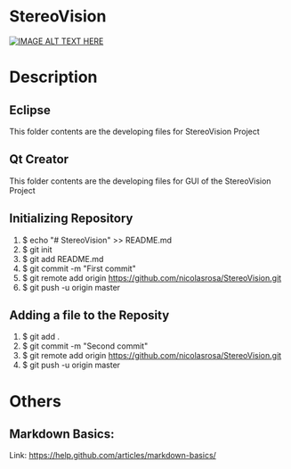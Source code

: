 # StereoVision

[![IMAGE ALT TEXT HERE](http://img.youtube.com/vi/rQD2ZYkTkWA/0.jpg)](https://www.youtube.com/watch?v=rQD2ZYkTkWA)

# Description
## Eclipse
This folder contents are the developing files for StereoVision Project 
## Qt Creator
This folder contents are the developing files for GUI of the StereoVision Project 

## Initializing Repository
1. $ echo "# StereoVision" >> README.md
2. $ git init
3. $ git add README.md
4. $ git commit -m "First commit"
5. $ git remote add origin https://github.com/nicolasrosa/StereoVision.git
6. $ git push -u origin master

## Adding a file to the Reposity
1. $ git add .
2. $ git commit -m "Second commit"
3. $ git remote add origin https://github.com/nicolasrosa/StereoVision.git
4. $ git push -u origin master

# Others
## Markdown Basics:
Link: https://help.github.com/articles/markdown-basics/
